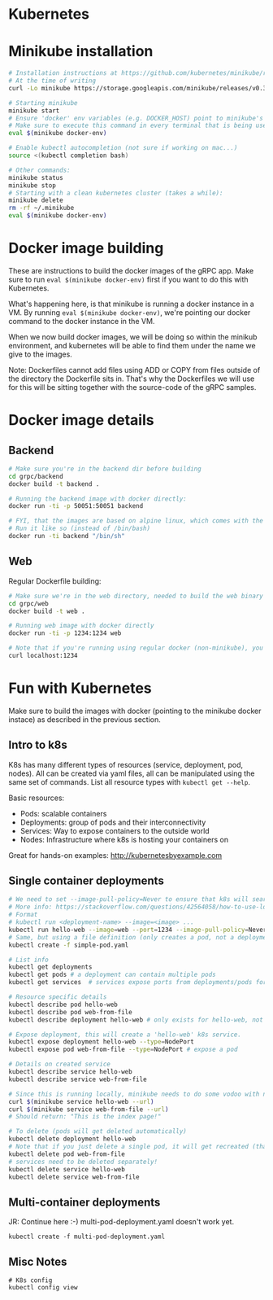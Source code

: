# Kubernetes


# Minikube installation

```sh
# Installation instructions at https://github.com/kubernetes/minikube/releases:
# At the time of writing
curl -Lo minikube https://storage.googleapis.com/minikube/releases/v0.30.0/minikube-darwin-amd64 && chmod +x minikube && sudo cp minikube /usr/local/bin/ && rm minikube

# Starting minikube
minikube start
# Ensure 'docker' env variables (e.g. DOCKER_HOST) point to minikube's Docker.
# Make sure to execute this command in every terminal that is being used
eval $(minikube docker-env)

# Enable kubectl autocompletion (not sure if working on mac...)
source <(kubectl completion bash)

# Other commands:
minikube status
minikube stop
# Starting with a clean kubernetes cluster (takes a while):
minikube delete
rm -rf ~/.minikube
eval $(minikube docker-env)
```

# Docker image building

These are instructions to build the docker images of the gRPC app. Make sure to run ```eval $(minikube docker-env)```
first if you want to do this with Kubernetes.

What's happening here, is that minikube is running a docker instance in a VM. By running ```eval $(minikube docker-env)```,
we're pointing our docker command to the docker instance in the VM.

When we now build docker images, we will be doing so within the minikub environment, and kubernetes will be able to find
them under the name we give to the images.

Note: Dockerfiles cannot add files using ADD or COPY from files outside of the directory the Dockerfile sits in.
That's why the Dockerfiles we will use for this will be sitting together with the source-code of the gRPC samples.

# Docker image details
## Backend

```sh
# Make sure you're in the backend dir before building
cd grpc/backend
docker build -t backend .

# Running the backend image with docker directly:
docker run -ti -p 50051:50051 backend

# FYI, that the images are based on alpine linux, which comes with the [ash](https://en.wikipedia.org/wiki/Almquist_shell) shell.
# Run it like so (instead of /bin/bash)
docker run -ti backend "/bin/sh"
```

## Web

Regular Dockerfile building:
```bash
# Make sure we're in the web directory, needed to build the web binary
cd grpc/web
docker build -t web .

# Running web image with docker directly
docker run -ti -p 1234:1234 web

# Note that if you're running using regular docker (non-minikube), you cna just use curl at this point
curl localhost:1234
```

# Fun with Kubernetes

Make sure to build the images with docker (pointing to the minikube docker instace) as described in the previous section.

## Intro to k8s

K8s has many different types of resources (service, deployment, pod, nodes). All can be created via yaml files, all can
be manipulated using the same set of commands. List all resource types with ```kubectl get --help```.

Basic resources:
- Pods: scalable containers
- Deployments: group of pods and their interconnectivity
- Services: Way to expose containers to the outside world
- Nodes: Infrastructure where k8s is hosting your containers on

Great for hands-on examples: http://kubernetesbyexample.com

## Single container deployments


```sh
# We need to set --image-pull-policy=Never to ensure that k8s will search our local images.
# More info: https://stackoverflow.com/questions/42564058/how-to-use-local-docker-images-with-minikube
# Format
# kubectl run <deployment-name> --image=<image> ...
kubectl run hello-web --image=web --port=1234 --image-pull-policy=Never
# Same, but using a file definition (only creates a pod, not a deployment):
kubectl create -f simple-pod.yaml

# List info
kubectl get deployments
kubectl get pods # a deployment can contain multiple pods
kubectl get services  # services expose ports from deployments/pods for external use

# Resource specific details
kubectl describe pod hello-web
kubectl describe pod web-from-file
kubectl describe deployment hello-web # only exists for hello-web, not for web-from-file

# Expose deployment, this will create a 'hello-web' k8s service.
kubectl expose deployment hello-web --type=NodePort
kubectl expose pod web-from-file --type=NodePort # expose a pod

# Details on created service
kubectl describe service hello-web
kubectl describe service web-from-file

# Since this is running locally, minikube needs to do some vodoo with networking. To actually query the URL, do this:
curl $(minikube service hello-web --url)
curl $(minikube service web-from-file --url)
# Should return: "This is the index page!"

# To delete (pods will get deleted automatically)
kubectl delete deployment hello-web
# Note that if you just delete a single pod, it will get recreated (that's a k8s feature!), you need to delete the deployment
kubectl delete pod web-from-file
# services need to be deleted separately!
kubectl delete service hello-web
kubectl delete service web-from-file
```

## Multi-container deployments

JR: Continue here :-) multi-pod-deployment.yaml doesn't work yet.

```shell
kubectl create -f multi-pod-deployment.yaml
```

## Misc Notes

```shell
# K8s config
kubectl config view

```